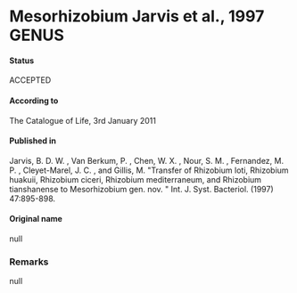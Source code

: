 # Mesorhizobium Jarvis et al., 1997 GENUS

#### Status
ACCEPTED

#### According to
The Catalogue of Life, 3rd January 2011

#### Published in
Jarvis, B. D. W. , Van Berkum, P. , Chen, W. X. , Nour, S. M. , Fernandez, M. P. , Cleyet-Marel, J. C. , and Gillis, M. "Transfer of Rhizobium loti, Rhizobium huakuii, Rhizobium ciceri, Rhizobium mediterraneum, and Rhizobium tianshanense to Mesorhizobium gen. nov. " Int. J. Syst. Bacteriol. (1997) 47:895-898.

#### Original name
null

### Remarks
null